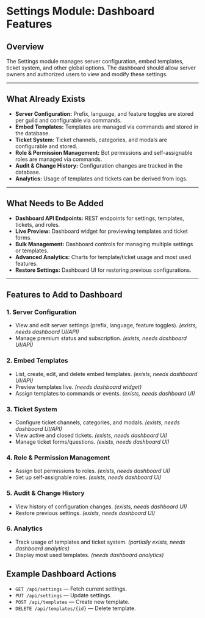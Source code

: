 # Settings Module: Dashboard Features

## Overview

The Settings module manages server configuration, embed templates, ticket system, and other global options. The dashboard should allow server owners and authorized users to view and modify these settings.

---

## What Already Exists

- **Server Configuration:** Prefix, language, and feature toggles are stored per guild and configurable via commands.
- **Embed Templates:** Templates are managed via commands and stored in the database.
- **Ticket System:** Ticket channels, categories, and modals are configurable and stored.
- **Role & Permission Management:** Bot permissions and self-assignable roles are managed via commands.
- **Audit & Change History:** Configuration changes are tracked in the database.
- **Analytics:** Usage of templates and tickets can be derived from logs.

---

## What Needs to Be Added

- **Dashboard API Endpoints:** REST endpoints for settings, templates, tickets, and roles.
- **Live Preview:** Dashboard widget for previewing templates and ticket forms.
- **Bulk Management:** Dashboard controls for managing multiple settings or templates.
- **Advanced Analytics:** Charts for template/ticket usage and most used features.
- **Restore Settings:** Dashboard UI for restoring previous configurations.

---

## Features to Add to Dashboard

### 1. Server Configuration
- View and edit server settings (prefix, language, feature toggles). *(exists, needs dashboard UI/API)*
- Manage premium status and subscription. *(exists, needs dashboard UI/API)*

### 2. Embed Templates
- List, create, edit, and delete embed templates. *(exists, needs dashboard UI/API)*
- Preview templates live. *(needs dashboard widget)*
- Assign templates to commands or events. *(exists, needs dashboard UI)*

### 3. Ticket System
- Configure ticket channels, categories, and modals. *(exists, needs dashboard UI/API)*
- View active and closed tickets. *(exists, needs dashboard UI)*
- Manage ticket forms/questions. *(exists, needs dashboard UI)*

### 4. Role & Permission Management
- Assign bot permissions to roles. *(exists, needs dashboard UI)*
- Set up self-assignable roles. *(exists, needs dashboard UI)*

### 5. Audit & Change History
- View history of configuration changes. *(exists, needs dashboard UI)*
- Restore previous settings. *(exists, needs dashboard UI)*

### 6. Analytics
- Track usage of templates and ticket system. *(partially exists, needs dashboard analytics)*
- Display most used templates. *(needs dashboard analytics)*

## Example Dashboard Actions

- `GET /api/settings` — Fetch current settings.
- `PUT /api/settings` — Update settings.
- `POST /api/templates` — Create new template.
- `DELETE /api/templates/{id}` — Delete template.
